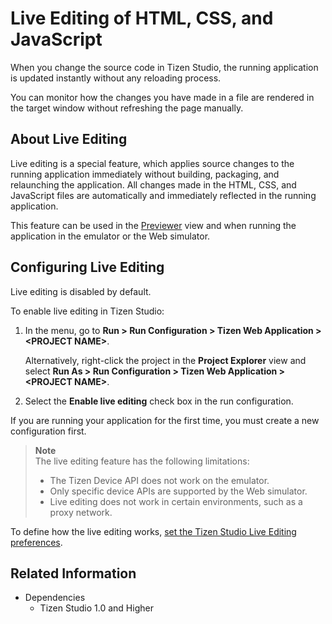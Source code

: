 # Live Editing of HTML, CSS, and JavaScript

When you change the source code in Tizen Studio, the running application is updated instantly without any reloading process.

You can monitor how the changes you have made in a file are rendered in the target window without refreshing the page manually.

<a name="about"></a>
## About Live Editing

Live editing is a special feature, which applies source changes to the running application immediately without building, packaging, and relaunching the application. All changes made in the HTML, CSS, and JavaScript files are automatically and immediately reflected in the running application.

This feature can be used in the [Previewer](previewer.md) view and when running the application in the emulator or the Web simulator.

<a name="prerequisites"></a>
## Configuring Live Editing

Live editing is disabled by default.

To enable live editing in Tizen Studio:

1. In the menu, go to **Run > Run Configuration > Tizen Web Application > \<PROJECT NAME>**.

   Alternatively, right-click the project in the **Project Explorer** view and select **Run As > Run Configuration > Tizen Web Application > \<PROJECT NAME>**.

2. Select the **Enable live editing** check box in the run configuration.

If you are running your application for the first time, you must create a new configuration first.

> **Note**  
> The live editing feature has the following limitations:
> - The Tizen Device API does not work on the emulator.
> - Only specific device APIs are supported by the Web simulator.
> - Live editing does not work in certain environments, such as a proxy network.

To define how the live editing works, [set the Tizen Studio Live Editing preferences](ide-preferences.md#live).

## Related Information
- Dependencies
  - Tizen Studio 1.0 and Higher
